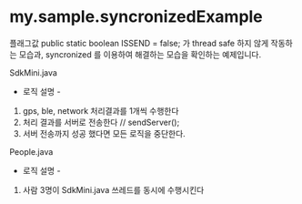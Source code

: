 # my.sample.syncronizedExample


플래그값 	public static boolean ISSEND = false; 가 thread safe 하지 않게 작동하는 모습과,
syncronized 를 이용하여 해결하는 모습을 확인하는 예제입니다.

SdkMini.java
- 로직 설명 - 
1. gps, ble, network 처리결과를 1개씩 수행한다
2. 처리 결과를 서버로 전송한다 // sendServer();
3. 서버 전송까지 성공 했다면 모든 로직을 중단한다.



People.java
- 로직 설명 - 
1. 사람 3명이 SdkMini.java 쓰레드를 동시에 수행시킨다



